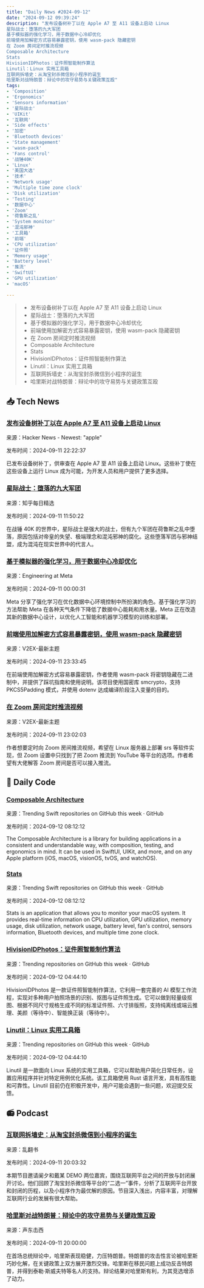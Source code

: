 ```yaml
---
title: "Daily News #2024-09-12"
date: "2024-09-12 09:39:24"
description: "发布设备树补丁以在 Apple A7 至 A11 设备上启动 Linux
星际战士：堕落的九大军团
基于模拟器的强化学习，用于数据中心冷却优化
前端使用加解密方式容易暴露密钥，使用 wasm-pack 隐藏密钥
在 Zoom 房间定时推流视频
Composable Architecture
Stats
HivisionIDPhotos：证件照智能制作算法
Linutil：Linux 实用工具箱
互联网拆墙史：从淘宝封杀微信到小程序的诞生
哈里斯对战特朗普：辩论中的攻守易势与关键政策互殴"
tags: 
- 'Composition'
- 'Ergonomics'
- 'Sensors information'
- '星际战士'
- 'UIKit'
- '互联网'
- 'Side effects'
- '加密'
- 'Bluetooth devices'
- 'State management'
- 'wasm-pack'
- 'Fans control'
- '战锤40K'
- 'Linux'
- '美国大选'
- '技术'
- 'Network usage'
- 'Multiple time zone clock'
- 'Disk utilization'
- 'Testing'
- '数据中心'
- 'Zoom'
- '荷鲁斯之乱'
- 'System monitor'
- '混沌邪神'
- '工具箱'
- '前端'
- 'CPU utilization'
- '证件照'
- 'Memory usage'
- 'Battery level'
- '推流'
- 'SwiftUI'
- 'GPU utilization'
- 'macOS'

---
```


> - 发布设备树补丁以在 Apple A7 至 A11 设备上启动 Linux
> - 星际战士：堕落的九大军团
> - 基于模拟器的强化学习，用于数据中心冷却优化
> - 前端使用加解密方式容易暴露密钥，使用 wasm-pack 隐藏密钥
> - 在 Zoom 房间定时推流视频
> - Composable Architecture
> - Stats
> - HivisionIDPhotos：证件照智能制作算法
> - Linutil：Linux 实用工具箱
> - 互联网拆墙史：从淘宝封杀微信到小程序的诞生
> - 哈里斯对战特朗普：辩论中的攻守易势与关键政策互殴

## 📥 Tech News

### [发布设备树补丁以在 Apple A7 至 A11 设备上启动 Linux](https://www.phoronix.com/news/Linux-DT-Patches-A7-To-A11)

来源：Hacker News - Newest: "apple"

发布时间：2024-09-11 22:22:37

已发布设备树补丁，供审查在 Apple A7 至 A11 设备上启动 Linux。这些补丁使在这些设备上运行 Linux 成为可能，为开发人员和用户提供了更多选择。

### [星际战士：堕落的九大军团](http://www.zhihu.com/question/666669754/answer/3621783069?utm_campaign=rss&utm_medium=rss&utm_source=rss&utm_content=title)

来源：知乎每日精选

发布时间：2024-09-11 11:50:22

在战锤 40K 的世界中，星际战士是强大的战士，但有九个军团在荷鲁斯之乱中堕落，原因包括对帝皇的失望、极端理念和混沌邪神的腐化。这些堕落军团与邪神结盟，成为混沌在现实世界中的代言人。

### [基于模拟器的强化学习，用于数据中心冷却优化](https://engineering.fb.com/2024/09/10/data-center-engineering/simulator-based-reinforcement-learning-for-data-center-cooling-optimization/)

来源：Engineering at Meta

发布时间：2024-09-11 00:00:31

Meta 分享了强化学习在优化数据中心环境控制中所扮演的角色。基于强化学习的方法帮助 Meta 在各种天气条件下降低了数据中心能耗和用水量。Meta 正在改造其新的数据中心设计，以优化人工智能和机器学习模型的训练和部署。

### [前端使用加解密方式容易暴露密钥，使用 wasm-pack 隐藏密钥](https://www.v2ex.com/t/1072132)

来源：V2EX-最新主题

发布时间：2024-09-11 23:33:45

在前端使用加解密方式容易暴露密钥，作者使用 wasm-pack 将密钥隐藏在二进制中，并提供了踩坑指南和使用说明。该项目使用国密库 smcrypto，支持 PKCS5Padding 模式，并使用 dotenv 达成编译阶段注入变量的目的。

### [在 Zoom 房间定时推流视频](https://www.v2ex.com/t/1072129)

来源：V2EX-最新主题

发布时间：2024-09-11 23:02:03

作者想要定时向 Zoom 房间推流视频，希望在 Linux 服务器上部署 srs 等软件实现，但 Zoom 设置中只找到了把 Zoom 推流到 YouTube 等平台的选项。作者希望有大佬解答 Zoom 房间是否可以接入推流。

## 💾 Daily Code

### [Composable Architecture](https://github.com/pointfreeco/swift-composable-architecture)

来源：Trending Swift repositories on GitHub this week · GitHub

发布时间：2024-09-12 08:12:12

The Composable Architecture is a library for building applications in a consistent and understandable way, with composition, testing, and ergonomics in mind. It can be used in SwiftUI, UIKit, and more, and on any Apple platform (iOS, macOS, visionOS, tvOS, and watchOS).

### [Stats](https://github.com/exelban/stats)

来源：Trending Swift repositories on GitHub this week · GitHub

发布时间：2024-09-12 08:12:12

Stats is an application that allows you to monitor your macOS system. It provides real-time information on CPU utilization, GPU utilization, memory usage, disk utilization, network usage, battery level, fan's control, sensors information, Bluetooth devices, and multiple time zone clock.

### [HivisionIDPhotos：证件照智能制作算法](https://github.com/Zeyi-Lin/HivisionIDPhotos)

来源：Trending repositories on GitHub this week · GitHub

发布时间：2024-09-12 04:44:10

HivisionIDPhotos 是一款证件照智能制作算法，它利用一套完善的 AI 模型工作流程，实现对多种用户拍照场景的识别、抠图与证件照生成。它可以做到轻量级抠图、根据不同尺寸规格生成不同的标准证件照、六寸排版照，支持纯离线或端云推理、美颜（等待中）、智能换正装（等待中）。

### [Linutil：Linux 实用工具箱](https://github.com/ChrisTitusTech/linutil)

来源：Trending repositories on GitHub this week · GitHub

发布时间：2024-09-12 04:44:10

Linutil 是一款面向 Linux 系统的实用工具箱，它可以帮助用户简化日常任务，设置应用程序并针对特定用例优化系统。该工具箱使用 Rust 语言开发，具有高性能和可靠性。Linutil 目前仍在积极开发中，用户可能会遇到一些问题，欢迎提交反馈。

## 📻 Podcast

### [互联网拆墙史：从淘宝封杀微信到小程序的诞生](https://www.xiaoyuzhoufm.com/episode/66e18715ee04007d88d3eacf)

来源：乱翻书

发布时间：2024-09-11 20:03:32

本期节目邀请阑夕和戴某 DEMO 两位嘉宾，围绕互联网平台之间的开放与封闭展开讨论。他们回顾了淘宝封杀微信等平台的“二选一”事件，分析了互联网平台开放和封闭的历程，以及小程序作为最优解的原因。节目深入浅出，内容丰富，对理解互联网行业的发展有很大帮助。

### [哈里斯对战特朗普：辩论中的攻守易势与关键政策互殴](https://www.xiaoyuzhoufm.com/episode/66e1868b79de2cd416c86ac1)

来源：声东击西

发布时间：2024-09-11 20:00:00

在首场总统辩论中，哈里斯表现稳健，力压特朗普。特朗普的攻击性言论被哈里斯巧妙化解，在关键政策上双方展开激烈交锋。哈里斯在移民问题上成功反击特朗普，并得到泰勒·斯威夫特等名人的支持。辩论结果对哈里斯有利，为其竞选增添了动力。
